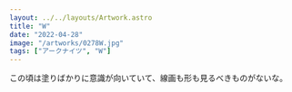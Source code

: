 ```yaml
---
layout: ../../layouts/Artwork.astro
title: "W"
date: "2022-04-28"
image: "/artworks/0278W.jpg"
tags: ["アークナイツ", "W"]
---
```


この頃は塗りばかりに意識が向いていて、線画も形も見るべきものがないな。